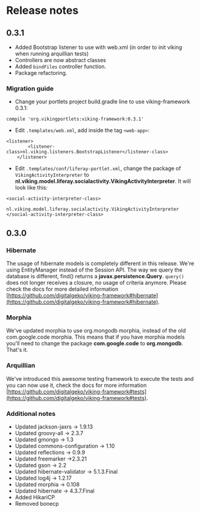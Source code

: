 # Release notes

## 0.3.1

* Added Bootstrap listener to use with web.xml (in order to init viking when running arquillian tests)
* Controllers are now abstract classes
* Added `bindFiles` controller function.
* Package refactoring.

### Migration guide
* Change your portlets project build.gradle line to use viking-framework 0.3.1:
```
compile 'org.vikingportlets:viking-framework:0.3.1'
```

* Edit `.templates/web.xml`, add inside the tag `<web-app>`:
```
<listener>
		<listener-class>nl.viking.listeners.BootstrapListener</listener-class>
	</listener>
```
* Edit `.templates/conf/liferay-portlet.xml`, change the package of `VikingActivityInterpreter` to **nl.viking.model.liferay.socialactivity.VikingActivityInterpreter**. It will look like this:
```
<social-activity-interpreter-class>
                nl.viking.model.liferay.socialactivity.VikingActivityInterpreter
</social-activity-interpreter-class>
```


## 0.3.0

### Hibernate
The usage of hibernate models is completely different in this release. We're using EntityManager instead of the Session API. The way we query the database is different, find() returns a **javax.persistence.Query**. `query()` does not longer receives a closure, no usage of criteria anymore. Please check the docs for more  detailed information [https://github.com/digitalgeko/viking-framework#hibernate](https://github.com/digitalgeko/viking-framework#hibernate).

### Morphia
We've updated morphia to use org.mongodb morphia, instead of the old com.google.code morphia. This means that if you have morphia models you'll need to change the package **com.google.code** to **org.mongodb**. That's it.

### Arquillian
We've introduced this awesome testing framework to execute the tests and you can now use it, check the docs for more information [https://github.com/digitalgeko/viking-framework#tests](https://github.com/digitalgeko/viking-framework#tests).

### Additional notes
* Updated jackson-jaxrs -> 1.9.13
* Updated groovy-all -> 2.3.7
* Updated gmongo -> 1.3
* Updated commons-configuration -> 1.10
* Updated reflections -> 0.9.9
* Updated freemarker ->2.3.21
* Updated gson -> 2.2
* Updated hibernate-validator -> 5.1.3.Final
* Updated log4j -> 1.2.17
* Updated morphia -> 0.108
* Updated hibernate -> 4.3.7.Final
* Added HikariCP
* Removed bonecp


